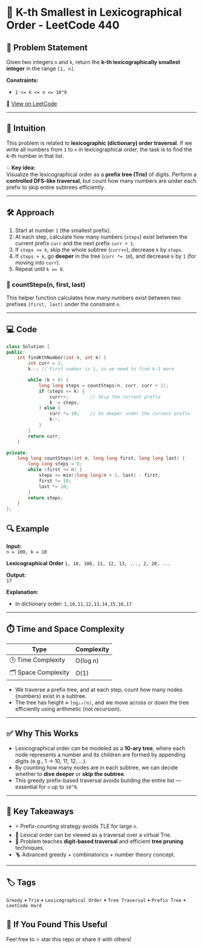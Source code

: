 # 🔢 K-th Smallest in Lexicographical Order - LeetCode 440

## 📄 Problem Statement

Given two integers `n` and `k`, return the **k-th lexicographically smallest integer** in the range `[1, n]`.

**Constraints:**
- `1 <= k <= n <= 10^9`

🔗 [View on LeetCode](https://leetcode.com/problems/k-th-smallest-in-lexicographical-order)

---

## 🧠 Intuition

This problem is related to **lexicographic (dictionary) order traversal**. If we write all numbers from `1` to `n` in lexicographical order, the task is to find the k-th number in that list.

💡 **Key idea:**  
Visualize the lexicographical order as a **prefix tree (Trie)** of digits. Perform a **controlled DFS-like traversal**, but count how many numbers are under each prefix to skip entire subtrees efficiently.

---

## 🛠️ Approach

1. Start at number `1` (the smallest prefix).
2. At each step, calculate how many numbers (`steps`) exist between the current prefix `curr` and the next prefix `curr + 1`.
3. If `steps <= k`, skip the whole subtree (`curr++`), decrease `k` by `steps`.
4. If `steps > k`, go **deeper** in the tree (`curr *= 10`), and decrease `k` by `1` (for moving into `curr`).
5. Repeat until `k == 0`.

### 🔧 countSteps(n, first, last)
This helper function calculates how many numbers exist between two prefixes `[first, last)` under the constraint `n`.

---

## 💻 Code

```cpp
class Solution {
public:
    int findKthNumber(int n, int k) {
        int curr = 1;
        k--; // First number is 1, so we need to find k-1 more

        while (k > 0) {
            long long steps = countSteps(n, curr, curr + 1);
            if (steps <= k) {
                curr++;        // Skip the current prefix
                k -= steps;
            } else {
                curr *= 10;    // Go deeper under the current prefix
                k--;
            }
        }
        return curr;
    }

private:
    long long countSteps(int n, long long first, long long last) {
        long long steps = 0;
        while (first <= n) {
            steps += min((long long)n + 1, last) - first;
            first *= 10;
            last *= 10;
        }
        return steps;
    }
};
```
## 🔍 Example

**Input:**  
`n = 100, k = 10` 

**Lexicographical Order**
`1, 10, 100, 11, 12, 13, ..., 2, 20, ...`

**Output:**  
`17`  

**Explanation:**  
- In dictionary order:
  `1,10,11,12,13,14,15,16,17`

---
## ⏱️ Time and Space Complexity

| Type               | Complexity       |
|--------------------|------------------|
| 🕒 Time Complexity  | O(log n)             |
| 🗂 Space Complexity | O(1) |

- We traverse a prefix tree, and at each step, count how many nodes (numbers) exist in a subtree.
- The tree has height ≈ `log₁₀(n)`, and we move across or down the tree efficiently using arithmetic (not recursion).

---

## ✅ Why This Works

- Lexicographical order can be modeled as a **10-ary tree**, where each node represents a number and its children are formed by appending digits (e.g., 1 → 10, 11, 12, ...).
- By counting how many nodes are in each subtree, we can decide whether to **dive deeper** or **skip the subtree**.
- This greedy prefix-based traversal avoids building the entire list — essential for `n` up to `10^9`.

---

## 📌 Key Takeaways

- ⚡ Prefix-counting strategy avoids TLE for large `n`.
- 🧠 Lexical order can be viewed as a traversal over a virtual Trie.
- 🔢 Problem teaches **digit-based traversal** and efficient **tree pruning** techniques.
- 🪜 Advanced greedy + combinatorics + number theory concept.

---

## 🏷️ Tags

`Greedy` • `Trie` • `Lexicographical Order` • `Tree Traversal` • `Prefix Tree` • `LeetCode Hard`

## 🙌 If You Found This Useful
Feel free to ⭐ star this repo or share it with others!
